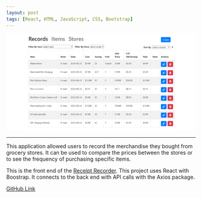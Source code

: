```yaml
---
layout: post
tags: [React, HTML, JavaScript, CSS, Bootstrap]
---
```


<img src="../assets/images/screenshot-RecieptRecorder.PNG" alt="screenshot of receipt recorder">
<hr/>
This application allowed users to record the merchandise they bought from grocery stores. It can be used to compare the prices between the stores or to see the frequency of purchasing specific items.

This is the front end of the [Receipt Recorder](https://github.com/allenLQVE/ReceiptRecorder). This project uses React with Boostrap. It connects to the back end with API calls with the Axios package. 

[GitHub Link](https://github.com/allenLQVE/receiptrecorder_frontend)

